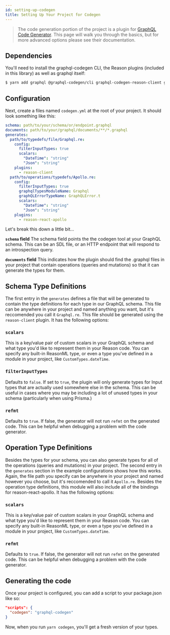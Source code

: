 ```yaml
---
id: setting-up-codegen
title: Setting Up Your Project for Codegen
---
```


> The code generation portion of the project is a plugin for [GraphQL Code Generator](https://graphql-code-generator.com/). This page will walk you through the basics, but for more advanced options please see their documentation.

## Dependencies

You'll need to install the graphql-codegen CLI, the Reason plugins (included in this library) as well as graphql itself:

```bash
$ yarn add graphql @graphql-codegen/cli graphql-codegen-reason-client graphql-codegen-reason-react-apollo -D
```

## Configuration

Next, create a files named `codegen.yml` at the root of your project. It should look something like this:

```yml
schema: path/to/your/schema/or/endpoint.graphql
documents: path/to/your/graphql/documents/**/*.graphql
generates:
  path/to/typedefs/file/Graphql.re:
    config:
      filterInputTypes: true
      scalars:
        "DateTime": "string"
        "Json": "string"
    plugins:
      - reason-client
  path/to/operations/typedefs/Apollo.re:
    config:
      filterInputTypes: true
      graphqlTypesModuleName: Graphql
      graphQLErrorTypeName: GraphQLError.t
      scalars:
        "DateTime": "string"
        "Json": "string"
    plugins:
      - reason-react-apollo
```

Let's break this down a little bit...

**`schema` field**
The schema field points the the codegen tool at your GraphQL schema. This can be an SDL file, or an HTTP endpoint that will respond to an introspection query.

**`documents` field**
This indicates how the plugin should find the .graphql files in your project that contain operations (queries and mutations) so that it can generate the types for them.

## Schema Type Definitions

The first entry in the `generates` defines a file that will be generated to contain the type definitions for each type in our GraphQL schema. This file can be anywhere in your project and named anything you want, but it's reccomended you call it `Graphql.re`. This file should be generated using the `reason-client` plugin. It has the following options:

### `scalars`

This is a key/value pair of custom scalars in your GraphQL schema and what type you'd like to represent them in your Reason code. You can specify any built-in ReasonML type, or even a type you've defined in a module in your project, like `CustomTypes.dateTime`.

### `filterInputTypes`

Defaults to `false`. If set to `true`, the plugin will only generate types for Input types that are actually used somewhere else in the schema. This can be useful in cases where you may be including a lot of unused types in your schema (particularly when using Prisma.)

### `refmt`

Defaults to `true`. If false, the generator will not run `refmt` on the generated code. This can be helpful when debugging a problem with the code generator.

## Operation Type Definitions

Besides the types for your schema, you can also generate types for all of the operations (queries and mutations) in your project. The second entry in the `generates` section in the example configurations shows how this works. Again, the file path you specify can be anywhere in your project and named however you choose, but it's reccomended to call it `Apollo.re`. Besides the operation type definitions, this module will also include all of the bindings for reason-react-apollo. It has the following options:

### `scalars`

This is a key/value pair of custom scalars in your GraphQL schema and what type you'd like to represent them in your Reason code. You can specify any built-in ReasonML type, or even a type you've defined in a module in your project, like `CustomTypes.dateTime`.

### `refmt`

Defaults to `true`. If false, the generator will not run `refmt` on the generated code. This can be helpful when debugging a problem with the code generator.

## Generating the code

Once your project is configured, you can add a script to your package.json like so:

```json
"scripts": {
  "codegen": "graphql-codegen"
}
```

Now, when you run `yarn codegen`, you'll get a fresh version of your types.

